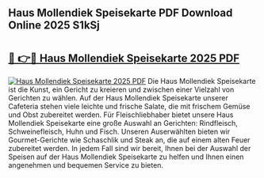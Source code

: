 ## Haus Mollendiek Speisekarte PDF Download Online 2025 S1kSj

# <h2><a href="http://gccr55r.nevu.top/?p=Haus+Mollendiek+Speisekarte">🔗 👉🔴 Haus Mollendiek Speisekarte 2025 PDF</a></h2>

[![Haus Mollendiek Speisekarte 2025 PDF](https://i.imgur.com/dBaPXMq.png)](http://gccr55r.nevu.top/?p=Haus+Mollendiek+Speisekarte)
Die Haus Mollendiek Speisekarte ist die Kunst, ein Gericht zu kreieren und zwischen einer Vielzahl von Gerichten zu wählen. Auf der Haus Mollendiek Speisekarte unserer Cafeteria stehen viele leichte und frische Salate, die mit frischem Gemüse und Obst zubereitet werden. Für Fleischliebhaber bietet unsere Haus Mollendiek Speisekarte eine große Auswahl an Gerichten: Rindfleisch, Schweinefleisch, Huhn und Fisch. Unseren Auserwählten bieten wir Gourmet-Gerichte wie Schaschlik und Steak an, die auf einem alten Feuer zubereitet werden. In jedem Fall sind wir bereit, Ihnen bei der Auswahl der Speisen auf der Haus Mollendiek Speisekarte zu helfen und Ihnen einen angenehmen und bequemen Service zu bieten.

